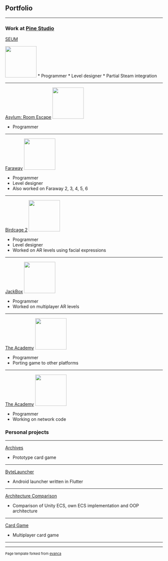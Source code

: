 ## Portfolio

---

### Work at [Pine Studio](https://pinestudio.co/)

[SEUM](https://store.steampowered.com/app/457210/SEUM_Speedrunners_from_Hell/)

<img src="https://cdn.cloudflare.steamstatic.com/steam/apps/457210/ss_7472b1fce84fd45479de4df22cd8cb03d4f98e96.600x338.jpg" width="100"/>
* Programmer
* Level designer
* Partial Steam integration

---
[Asylum: Room Escape](https://play.google.com/store/apps/details?id=com.trappedllc.asylumescapevr)
<img src="https://play-lh.googleusercontent.com/Ifvv4RFA7s2kzCHf0kCJ1sFVTDm_UY1L2z5NimWMFY1J5ZTtvt0f5omWJzxdfOKtvMg=s180-rw" width="100"/>
* Programmer

---

[Faraway](https://play.google.com/store/apps/details?id=com.mousecity.faraway)
<img src="https://play-lh.googleusercontent.com/exED3HO2o1QSZYZyf0PlQcO6S5CL0TuErnMQrclGlrVZbR9yWnwN8YM0fy6XZwetRQ=s180-rw" width="100"/>
* Programmer
* Level designer
* Also worked on Faraway 2, 3, 4, 5, 6

---
[Birdcage 2](https://play.google.com/store/apps/details?id=com.mobigrow.thebirdcage2)
<img src="https://play-lh.googleusercontent.com/wpaZcmcaVk9OBBEh2Ido5RuhTl_WcIbcWjlEIswrohkPeVHo1DDU1vbqa5uvbS0fEcg=s180-rw" width="100"/>
* Programmer
* Level designer
* Worked on AR levels using facial expressions

---
[JackBox](https://play.google.com/store/apps/details?id=com.mobigrow.puzzlebox)
<img src="https://play-lh.googleusercontent.com/5ngQOdURRB37iC1fotaL2V9TzyogQ_96cQ69l-iPjZKbwV5xXBQ0E-Af0pwx3o-PPT8=s180-rw" width="100"/>
* Programmer
* Worked on multiplayer AR levels

---
[The Academy](https://play.google.com/store/apps/details?id=com.mobigrow.puzzlebox)
<img src="https://play-lh.googleusercontent.com/CG1U7gDmi6Q7XesQ75mN-NFGQXcmjGQvh6DgmfTTadwhO-cVPRg6L-h6Zovn7s_2-Q=s180-rw" width="100"/>
* Programmer
* Porting game to other platforms

---
[The Academy](https://store.steampowered.com/app/1435790/Escape_Simulator)
<img src="https://cdn.cloudflare.steamstatic.com/steam/apps/1435790/header.jpg?t=1613332475" width="100"/>
* Programmer
* Working on network code

### Personal projects

---
[Archives](https://superjura.github.io/ArchivesDemo/)
* Prototype card game

---
[ByteLauncher](https://play.google.com/store/apps/details?id=com.SuperJura.launcher)
* Android launcher written in Flutter

---
[Architecture Comparison](https://github.com/SuperJura/ArchitectureComparison)
* Comparison of Unity ECS, own ECS implementation and OOP architecture

---
[Card Game](https://github.com/SuperJura/CardGame)
* Multiplayer card game

---
---
<p style="font-size:11px">Page template forked from <a href="https://github.com/evanca/quick-portfolio">evanca</a></p>
<!-- Remove above link if you don't want to attibute -->
